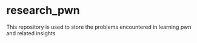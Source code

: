 # research_pwn
This repository is used to store the problems encountered in learning pwn and related insights
